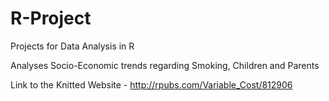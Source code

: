 # R-Project
Projects for Data Analysis in R

Analyses Socio-Economic trends regarding Smoking, Children and Parents

Link to the Knitted Website - http://rpubs.com/Variable_Cost/812906

